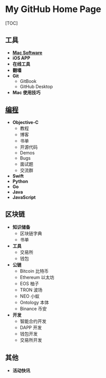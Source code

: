 
# My GitHub Home Page

[TOC]

## 工具

* **[Mac Software](https://github.com/ciyaer/MyGitHubPages/tree/master/My%20GitHub%20Home%20Page/工具/Mac%20Software)**
* **iOS APP**
* **在线工具**
* **翻墙**
* **Git**
    * GitBook
    * GitHub Desktop
* **Mac 使用技巧**


## [编程](https://github.com/ciyaer/MyGitHubPages/tree/master/My%20GitHub%20Home%20Page/编程)

* **Objective-C**
    * 教程
    * 博客
    * 书单
    * 开源代码
    * Demos
    * Bugs
    * 面试题
    * 交流群
* **Swift**
* **Python**
* **Go**
* **Java**
* **JavaScript**


## 区块链

* **知识储备**
    * 区块链字典
    * 书单
* **工具**
    * 交易所
    * 钱包
* **公链**
    * Bitcoin 比特币
    * Ethereum 以太坊
    * EOS 柚子
    * TRON 波场
    * NEO 小蚁
    * Ontology 本体
    * Binance 币安
* **开发**
    * 智能合约开发
    * DAPP 开发
    * 钱包开发
    * 交易所开发


## 其他

* **活动快讯**



